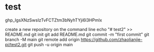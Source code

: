 # test
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


 create a new repository on the command line
echo "# test2" >> README.md
git init
git add README.md
git commit -m "first commit"
git branch -M main
git remote add origin https://github.com/zhaolianjie-pi/test2.git
git push -u origin main
